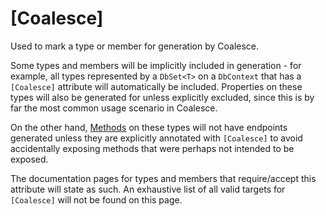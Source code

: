 
# [Coalesce]

Used to mark a type or member for generation by Coalesce.

Some types and members will be implicitly included in generation - for example, all types represented by a `DbSet<T>` on a `DbContext` that has a `[Coalesce]` attribute will automatically be included. Properties on these types will also be generated for unless explicitly excluded, since this is by far the most common usage scenario in Coalesce.

On the other hand, [Methods](/modeling/model-components/methods.md) on these types will not have endpoints generated unless they are explicitly annotated with `[Coalesce]` to avoid accidentally exposing methods that were perhaps not intended to be exposed.

The documentation pages for types and members that require/accept this attribute will state as such. An exhaustive list of all valid targets for `[Coalesce]` will not be found on this page.
